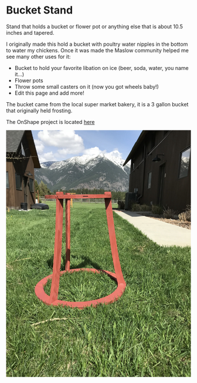 # Bucket Stand 

Stand that holds a bucket or flower pot or anything else that is about 10.5 inches and tapered.

I originally made this hold a bucket with poultry water nipples in the bottom to water my chickens. Once it was made the Maslow community helped me see many other uses for it: 
* Bucket to hold your favorite libation on ice (beer, soda, water, you name it...)
* Flower pots
* Throw some small casters on it (now you got wheels baby!)
* Edit this page and add more!

The bucket came from the local super market bakery, it is a 3 gallon bucket that originally held frosting. 

The OnShape project is located [here](https://cad.onshape.com/documents/ca79b2b8f1bc36a8b472907d/w/5a8ed990cfd5acc257062838/e/974068277cd30dcdeee1d4db)

![alt text](https://raw.githubusercontent.com/MaslowCommunityGarden/Bucket-Stand-/master/IMG_2873.JPG)

